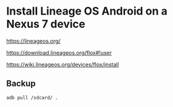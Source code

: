 # Install Lineage OS Android on a Nexus 7 device

https://lineageos.org/

https://download.lineageos.org/flox#!user

https://wiki.lineageos.org/devices/flox/install

## Backup

```
adb pull /sdcard/ .
```

